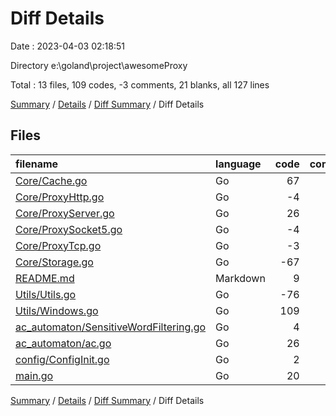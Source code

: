 # Diff Details

Date : 2023-04-03 02:18:51

Directory e:\\goland\\project\\awesomeProxy

Total : 13 files,  109 codes, -3 comments, 21 blanks, all 127 lines

[Summary](results.md) / [Details](details.md) / [Diff Summary](diff.md) / Diff Details

## Files
| filename | language | code | comment | blank | total |
| :--- | :--- | ---: | ---: | ---: | ---: |
| [Core/Cache.go](/Core/Cache.go) | Go | 67 | 4 | 9 | 80 |
| [Core/ProxyHttp.go](/Core/ProxyHttp.go) | Go | -4 | 1 | 1 | -2 |
| [Core/ProxyServer.go](/Core/ProxyServer.go) | Go | 26 | 0 | 0 | 26 |
| [Core/ProxySocket5.go](/Core/ProxySocket5.go) | Go | -4 | 0 | 1 | -3 |
| [Core/ProxyTcp.go](/Core/ProxyTcp.go) | Go | -3 | -1 | 1 | -3 |
| [Core/Storage.go](/Core/Storage.go) | Go | -67 | -4 | -9 | -80 |
| [README.md](/README.md) | Markdown | 9 | 0 | 6 | 15 |
| [Utils/Utils.go](/Utils/Utils.go) | Go | -76 | -1 | -9 | -86 |
| [Utils/Windows.go](/Utils/Windows.go) | Go | 109 | 2 | 11 | 122 |
| [ac_automaton/SensitiveWordFiltering.go](/ac_automaton/SensitiveWordFiltering.go) | Go | 4 | 0 | 4 | 8 |
| [ac_automaton/ac.go](/ac_automaton/ac.go) | Go | 26 | 1 | 1 | 28 |
| [config/ConfigInit.go](/config/ConfigInit.go) | Go | 2 | 0 | 0 | 2 |
| [main.go](/main.go) | Go | 20 | -5 | 5 | 20 |

[Summary](results.md) / [Details](details.md) / [Diff Summary](diff.md) / Diff Details